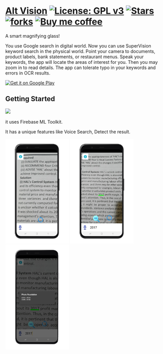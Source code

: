# [Alt Vision](https://altvision.vercel.app/)  [![License: GPL v3](https://img.shields.io/badge/License-GPLv3-blue.svg)](https://www.gnu.org/licenses/gpl-3.0) [![Stars](https://img.shields.io/github/stars/naveenjujaray/ALT-VISION?color=yellow&style=plastic)](https://github.com/naveenjujaray/ALT-VISION/stargazers) [![forks](https://img.shields.io/github/forks/naveenjujaray/ALT-VISION?color=green&style=plastic)](https://github.com/naveenjujaray/ALT-VISION/network/members) [![Buy me coffee](https://img.shields.io/badge/Buy%20me%20a%20coffee-donate-orange)](https://www.buymeacoffee.com/naveenjujaray)
A smart magnifying glass!

You use Google search in digital world.
Now you can use SuperVision keyword search in the physical world.
Point your camera to documents, product labels, bank statements, or restaurant menus. Speak your keywords, the app will locate the areas of interest for you. Then you may zoom in to read details.
The app can tolerate typo in your keywords and errors in OCR results.


<a href='https://play.google.com/store/apps/details?id=com.naveenjujaray.walls&pcampaignid=pcampaignidMKT-Other-global-all-co-prtnr-py-PartBadge-Mar2515-1'><img alt='Get it on Google Play' height="100" width="250" src='https://play.google.com/intl/en_us/badges/static/images/badges/en_badge_web_generic.png'/></a>



## Getting Started
![](Screenshots/FB.jpg)

<p>it uses Firebase ML Toolkit.</p>
<p>It has a unique features like Voice Search, Detect the result.</p>
<p float="left">
    <img src="Screenshots/1.png" width="200">
    <img src="Screenshots/2.png" width="200">
    <img src="Screenshots/3.png" width="200">
    
</p>
